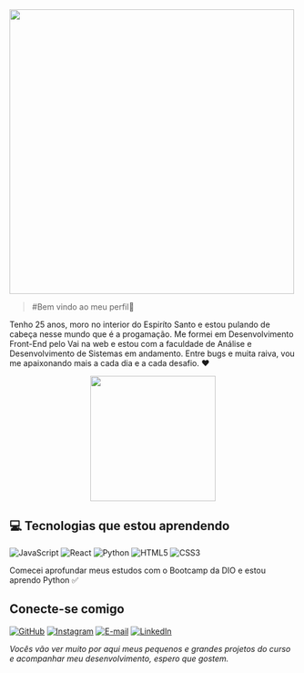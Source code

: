 
<div align="flex-start">
  <img src="https://user-images.githubusercontent.com/113450612/235276321-6c949cda-7631-425c-855b-e0a6bfe8c64a.png" width="500px"/> 
</div>

> #Bem vindo ao meu perfil👋

Tenho 25 anos, moro no interior do Espiríto Santo e estou pulando de cabeça nesse mundo que é a progamação. Me formei em Desenvolvimento Front-End pelo Vai na web e estou com a faculdade de Análise e Desenvolvimento de Sistemas em andamento. 
Entre bugs e muita raiva, vou me apaixonando mais a cada dia e a cada desafio. ❤️

<div align="center">
 <img src="https://user-images.githubusercontent.com/113450612/231324085-931c4216-47e5-44b5-b142-8ffabf1bcf2d.gif" width="220px"/> 
</div>

## 💻 Tecnologias que estou aprendendo


![JavaScript](https://img.shields.io/badge/JavaScript-F7DF1E?style=for-the-badge&logo=javascript&logoColor=black) ![React](https://img.shields.io/badge/React-20232A?style=for-the-badge&logo=react&logoColor=61DAFB) ![Python](https://img.shields.io/badge/python-3670A0?style=for-the-badge&logo=python&logoColor=ffdd54) ![HTML5](https://img.shields.io/badge/HTML5-E34F26?style=for-the-badge&logo=html5&logoColor=white) ![CSS3](https://img.shields.io/badge/CSS3-1572B6?style=for-the-badge&logo=css3&logoColor=white)


Comecei aprofundar meus estudos com o Bootcamp da DIO e estou aprendo Python ✅

## Conecte-se comigo 


[![GitHub](https://img.shields.io/badge/GitHub-100000?style=for-the-badge&logo=github&logoColor=white)](https://github.com/kaakpaes) [![Instagram](https://img.shields.io/badge/-Instagram-%23E4405F?style=for-the-badge&logo=instagram&logoColor=white)](https://www.instagram.com/kaakpaes/) [![E-mail](https://img.shields.io/badge/-Email-000?style=for-the-badge&logo=microsoft-outlook&logoColor=)](mailto:kspaees@gmail.com) [![LinkedIn](https://img.shields.io/badge/LinkedIn-000?style=for-the-badge&logo=linkedin&logoColor=0E76A8)](https://www.linkedin.com/in/karinapaees/)

*Vocês vão ver muito por aqui meus pequenos e grandes projetos do curso e acompanhar meu desenvolvimento, espero que gostem.*
